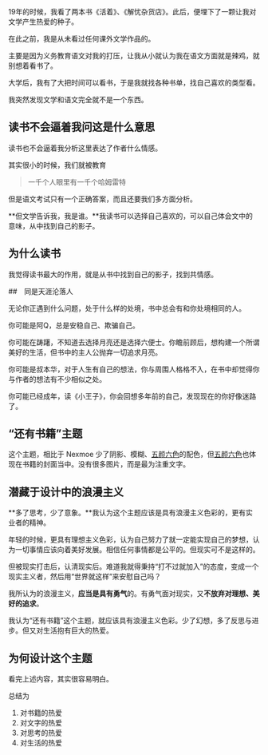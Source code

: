 19年的时候，我看了两本书《活着》、《解忧杂货店》。此后，便埋下了一颗让我对文学产生热爱的种子。

<!--more-->

在此之前，我是从未看过任何课外文学作品的。

主要是因为义务教育语文对我的打压，让我从小就认为我在语文方面就是辣鸡，就别想着看书了。

大学后，我有了大把时间可以看书，于是我就找各种书单，找自己喜欢的类型看。

我突然发现文学和语文完全就不是一个东西。

## 读书不会逼着我问这是什么意思

读书也不会逼着我分析这里表达了作者什么情感。

其实很小的时候，我们就被教育

> 一千个人眼里有一千个哈姆雷特

但是语文考试只有一个正确答案，而且还要我们多方面分析。

**但文学告诉我，我是谁。**我读书可以选择自己喜欢的，可以自己体会文中的意味，从中找到自己的影子。

## 为什么读书

我觉得读书最大的作用，就是从书中找到自己的影子，找到共情感。

##　同是天涯沦落人

无论你正遇到什么问题，处于什么样的处境，书中总会有和你处境相同的人。

你可能是阿Q，总是安稳自己、欺骗自己。

你可能在踌躇，不知道去选择月亮还是选择六便士。你瞻前顾后，想构建一个所谓美好的生活，但书中的主人公抛弃一切追求月亮。

你可能是叔本华，对于人生有自己的想法，你与周围人格格不入，在书中却觉得你与作者的想法有不少相似之处。

你可能已经成年，读《小王子》，你会回想多年前的自己，发现现在的你好像迷路了。

## “还有书籍”主题

这个主题，相比于 Nexmoe 少了阴影、模糊、[五颜六色](https://nexmoe.com/21R8FYN.html#%E5%A4%9A%E5%BD%A9%E4%B8%8E%E6%97%A0%E9%99%90%E7%9A%84%E5%8F%AF%E8%83%BD)的配色，但[五颜六色](https://nexmoe.com/21R8FYN.html#%E5%A4%9A%E5%BD%A9%E4%B8%8E%E6%97%A0%E9%99%90%E7%9A%84%E5%8F%AF%E8%83%BD)也体现在书籍的封面当中。没有很多图片，而是最为注重文字。

## 潜藏于设计中的浪漫主义

**多了思考，少了意象。**我认为这个主题应该是具有浪漫主义色彩的，更有实业者的精神。

年轻的时候，更具有理想主义色彩，认为自己努力了就一定能实现自己的梦想，认为一切事情应该向着美好发展。相信任何事情都是公平的。但现实可不是这样的。

但被现实打击后，认清现实后。难道我就得秉持“打不过就加入”的态度，变成一个现实主义者，然后用“世界就这样”来安慰自己吗？

我所认为的浪漫主义，**应当是具有勇气**的。有勇气面对现实，又**不放弃对理想、美好的追求**。

我认为“还有书籍”这个主题，就应该具有浪漫主义色彩。少了幻想，多了反思与进步。但又对生活抱有巨大的热爱。

## 为何设计这个主题

看完上述内容，其实很容易明白。

总结为

1. 对书籍的热爱
2. 对文字的热爱
3. 对思考的热爱
4. 对生活的热爱
